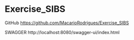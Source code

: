# Exercise_SIBS

GitHub
https://github.com/MacarioRodrigues/Exercise_SIBS


SWAGGER 
http://localhost:8080/swagger-ui/index.html